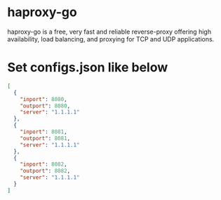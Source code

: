 # haproxy-go
haproxy-go is a free, very fast and reliable reverse-proxy offering high availability, load balancing, and proxying for TCP and UDP applications.

# Set configs.json like below
```json
[
  {
    "inport": 8080,
    "outport": 8080,
    "server": "1.1.1.1"
  },
  {
    "inport": 8081,
    "outport": 8081,
    "server": "1.1.1.1"
  },
  {
    "inport": 8082,
    "outport": 8082,
    "server": "1.1.1.1"
  }
]
```
